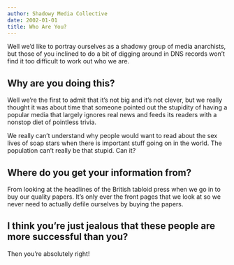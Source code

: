 ```yaml
---
author: Shadowy Media Collective
date: 2002-01-01
title: Who Are You?
---
```


Well we&#8217;d like to portray ourselves as a shadowy group of media
anarchists, but those of you inclined to do a bit of digging around in DNS
records won&#8217;t find it too difficult to work out who we are.

## Why are you doing this?

Well we&#8217;re the first to admit that it&#8217;s not big and it&#8217;s
not clever, but we really thought it was about time that someone pointed out
the stupidity of having a popular media that largely ignores real news and
feeds its readers with a nonstop diet of pointless trivia.

We really can&#8217;t understand why people would want to read about the sex
lives of soap stars when there is important stuff going on in the world. The
population can&#8217;t really be that stupid. Can it?

## Where do you get your information from?

From looking at the headlines of the British tabloid press when we go in to
buy our quality papers. It&#8217;s only ever the front pages that we look at
so we never need to actually defile ourselves by buying the papers.

## I think you&#8217;re just jealous that these people are more successful than you?

Then you&#8217;re absolutely right!

